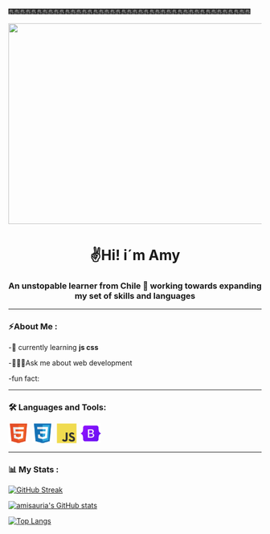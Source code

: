 🎆🎆🎆🎆🎆🎆🎆🎆🎆🎆🎆🎆🎆🎆🎆🎆🎆🎆🎆🎆🎆🎆🎆🎆🎆🎆🎆🎆🎆🎆🎆🎆🎆🎆🎆🎆🎆🎆🎆🎆🎆🎆🎆
<div id="header" align="center">
<img src="https://media.giphy.com/media/DgLsbUL7SG3kI/giphy.gif" width="700" height="400"/>
<h1 align="center">✌️Hi! i´m Amy</h1>
<h3 align="center">An unstopable learner from Chile 📌 working towards expanding my set of skills and languages 
</div>

  ---
  
### ⚡About Me :
-🌱 currently learning **js css**
  
-👩🏻‍💻Ask me about web development

-fun fact:
  
---
<div align="left">
    <h3>🛠️ Languages and Tools:</h3>
    <div>
        <img src="https://github.com/devicons/devicon/blob/master/icons/html5/html5-original.svg" title="HTML5" alt="HTML" witdh="40" height="40"/>&nbsp;
        <img src="https://github.com/devicons/devicon/blob/master/icons/css3/css3-original.svg" title="CSS3" alt="CSS" witdh="40" height="40"/>&nbsp;
        <img src="https://github.com/devicons/devicon/blob/master/icons/javascript/javascript-original.svg" title="JavaScript" alt="JavaScript" witdh="40" height="40"/>&nbsp;
        <img src="https://github.com/devicons/devicon/blob/master/icons/bootstrap/bootstrap-original.svg" title="Bootstrap" alt="Bootstrap" witdh="40" height="40"/>&nbsp;
    </div>  
</div> 
  
---
  
### 📊 My Stats :
 
[![GitHub Streak](http://github-readme-streak-stats.herokuapp.com?user=amisauria&theme=jolly&hide_border=true&border_radius=17.3&mode=weekly)](https://git.io/streak-stats)

[![amisauria's GitHub stats](https://github-readme-stats-peach-ten-39.vercel.app/api?username=amisauria&theme=cobalt)](https://github.com/amisauria/github-readme-stats)
 
[![Top Langs](https://github-readme-stats-amisauria.vercel.app//api/top-langs/?username=amisauria&layout=compact)](https://github.com/amisauria/github-readme-stats)
